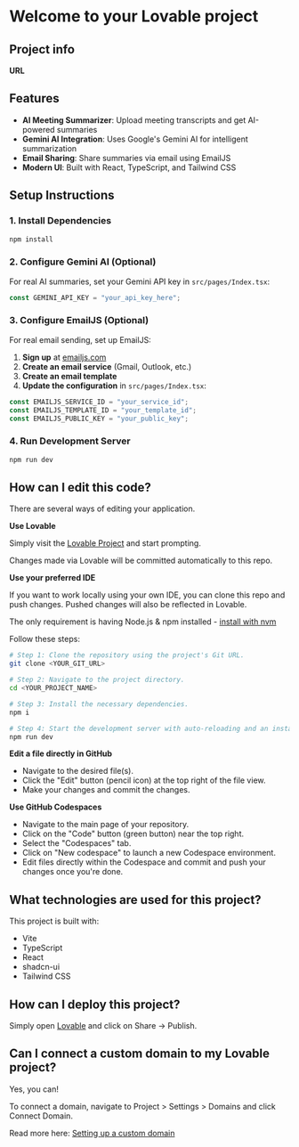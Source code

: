 # Welcome to your Lovable project

## Project info

**URL**

## Features

- **AI Meeting Summarizer**: Upload meeting transcripts and get AI-powered summaries
- **Gemini AI Integration**: Uses Google's Gemini AI for intelligent summarization
- **Email Sharing**: Share summaries via email using EmailJS
- **Modern UI**: Built with React, TypeScript, and Tailwind CSS

## Setup Instructions

### 1. Install Dependencies
```sh
npm install
```

### 2. Configure Gemini AI (Optional)
For real AI summaries, set your Gemini API key in `src/pages/Index.tsx`:
```typescript
const GEMINI_API_KEY = "your_api_key_here";
```

### 3. Configure EmailJS (Optional)
For real email sending, set up EmailJS:

1. **Sign up** at [emailjs.com](https://emailjs.com)
2. **Create an email service** (Gmail, Outlook, etc.)
3. **Create an email template**
4. **Update the configuration** in `src/pages/Index.tsx`:
```typescript
const EMAILJS_SERVICE_ID = "your_service_id";
const EMAILJS_TEMPLATE_ID = "your_template_id";
const EMAILJS_PUBLIC_KEY = "your_public_key";
```

### 4. Run Development Server
```sh
npm run dev
```

## How can I edit this code?

There are several ways of editing your application.

**Use Lovable**

Simply visit the [Lovable Project](https://lovable.dev/projects/66418e85-514c-47ea-88a9-b762aa2ad8b5) and start prompting.

Changes made via Lovable will be committed automatically to this repo.

**Use your preferred IDE**

If you want to work locally using your own IDE, you can clone this repo and push changes. Pushed changes will also be reflected in Lovable.

The only requirement is having Node.js & npm installed - [install with nvm](https://github.com/nvm-sh/nvm#installing-and-updating)

Follow these steps:

```sh
# Step 1: Clone the repository using the project's Git URL.
git clone <YOUR_GIT_URL>

# Step 2: Navigate to the project directory.
cd <YOUR_PROJECT_NAME>

# Step 3: Install the necessary dependencies.
npm i

# Step 4: Start the development server with auto-reloading and an instant preview.
npm run dev
```

**Edit a file directly in GitHub**

- Navigate to the desired file(s).
- Click the "Edit" button (pencil icon) at the top right of the file view.
- Make your changes and commit the changes.

**Use GitHub Codespaces**

- Navigate to the main page of your repository.
- Click on the "Code" button (green button) near the top right.
- Select the "Codespaces" tab.
- Click on "New codespace" to launch a new Codespace environment.
- Edit files directly within the Codespace and commit and push your changes once you're done.

## What technologies are used for this project?

This project is built with:

- Vite
- TypeScript
- React
- shadcn-ui
- Tailwind CSS

## How can I deploy this project?

Simply open [Lovable](https://lovable.dev/projects/66418e85-514c-47ea-88a9-b762aa2ad8b5) and click on Share -> Publish.

## Can I connect a custom domain to my Lovable project?

Yes, you can!

To connect a domain, navigate to Project > Settings > Domains and click Connect Domain.

Read more here: [Setting up a custom domain](https://docs.lovable.dev/tips-tricks/custom-domain#step-by-step-guide)
